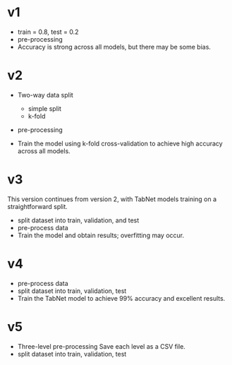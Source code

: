 # v1
- train = 0.8, test = 0.2
- pre-processing
- Accuracy is strong across all models, but there may be some bias.

# v2
- Two-way data split
    - simple split
    - k-fold

- pre-processing
- Train the model using k-fold cross-validation to achieve high accuracy across all models.

# v3
This version continues from version 2, with TabNet models training on a straightforward split.

- split dataset into train, validation, and test
- pre-process data
- Train the model and obtain results; overfitting may occur.
  
# v4 
- pre-process data
- split dataset into train, validation, test
- Train the TabNet model to achieve 99% accuracy and excellent results.

# v5
- Three-level pre-processing
Save each level as a CSV file.
- split dataset into train, validation, test
  
